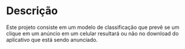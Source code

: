 # Descrição
Este projeto consiste em um modelo de classificação que prevê se um clique em um anúncio em um celular resultará ou não no download do aplicativo que está sendo anunciado.
